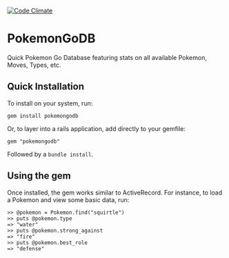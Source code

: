 [![Code Climate](https://codeclimate.com/github/teoucsb82/pokemongodb/badges/gpa.svg)](https://codeclimate.com/github/teoucsb82/pokemongodb)

# PokemonGoDB
Quick Pokemon Go Database featuring stats on all available Pokemon, Moves, Types, etc.

## Quick Installation
To install on your system, run:

```
gem install pokemongodb
```

Or, to layer into a rails application, add directly to your gemfile:

```
gem "pokemongodb"
```

Followed by a `bundle install`.

## Using the gem
Once installed, the gem works similar to ActiveRecord. For instance, to load a Pokemon and view some basic data, run:

```
>> @pokemon = Pokemon.find("squirtle")
>> puts @pokemon.type
=> "water"
>> puts @pokemon.strong_against
=> "fire"
>> puts @pokemon.best_role
=> "defense"
```